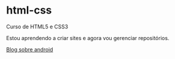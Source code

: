 # html-css
 Curso de HTML5 e CSS3

 Estou aprendendo a criar sites e agora vou gerenciar repositórios.

<a href="https://patrikmarcial.github.io/html-css/desafios/index.html">Blog sobre android</a>